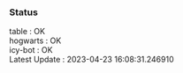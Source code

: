 ### Status


table : OK  
hogwarts : OK  
icy-bot : OK  
Latest Update : 2023-04-23 16:08:31.246910
